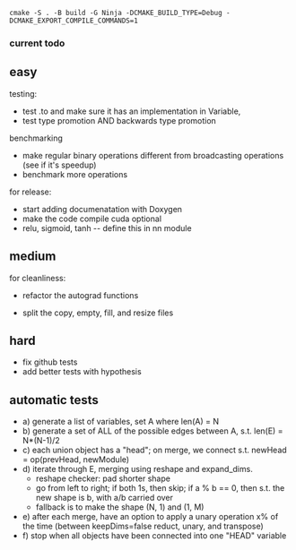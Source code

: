 `cmake -S . -B build -G Ninja -DCMAKE_BUILD_TYPE=Debug -DCMAKE_EXPORT_COMPILE_COMMANDS=1`

### current todo

<!-- - refactor the testing folder with Cmake -->
<!-- - refactor the tests to test both CPU and CUDA sequentially -->
<!-- - refactor the tests to test all data types -->


## easy

testing: 
- test .to and make sure it has an implementation in Variable, 
- test type promotion AND backwards type promotion

benchmarking
- make regular binary operations different from broadcasting operations (see if it's speedup)
- benchmark more operations

for release:
- start adding documenatation with Doxygen
- make the code compile cuda optional
- relu, sigmoid, tanh -- define this in nn module
<!-- - add prod, neg, and pow backwards -->

## medium

for cleanliness:
<!-- - refactor: add offsetUtil passed into metaHandler as a dispatch -->
- refactor the autograd functions
<!-- - refactor to have << operator with the macro LMP_CHECK -->
<!-- - refactor: move matrix cuda and cpu to their respective @matrix.cuh and @matrix.hpp -->
- split the copy, empty, fill, and resize files

## hard

- fix github tests
- add better tests with hypothesis

## automatic tests

- a) generate a list of variables, set A where len(A) = N
- b) generate a set of ALL of the possible edges between A, s.t. len(E) = N\*(N-1)/2
- c) each union object has a "head"; on merge, we connect s.t. newHead = op(prevHead, newModule)
- d) iterate through E, merging using reshape and expand_dims.
  - reshape checker: pad shorter shape
  - go from left to right; if both 1s, then skip; if a % b == 0, then s.t. the new shape is b, with a/b carried over
  - fallback is to make the shape (N, 1) and (1, M)
- e) after each merge, have an option to apply a unary operation x% of the time (between keepDims=false reduct, unary, and transpose)
- f) stop when all objects have been connected into one "HEAD" variable
